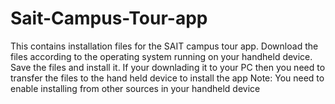 # Sait-Campus-Tour-app
This contains installation files for the SAIT campus tour app. 
Download the files according to the operating system running on your handheld device. 
Save the files and install it.
If your downlading it to your PC then you need to transfer the files to the hand held device to install the app
Note: You need to enable installing from other sources in your handheld device

